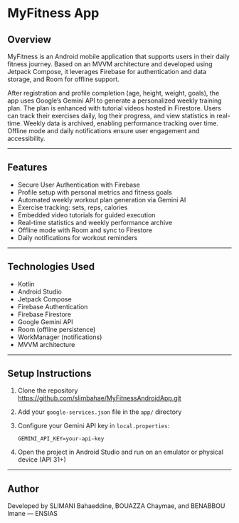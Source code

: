 # MyFitness App

## Overview

MyFitness is an Android mobile application that supports users in their daily fitness journey. Based on an MVVM architecture and developed using Jetpack Compose, it leverages Firebase for authentication and data storage, and Room for offline support.

After registration and profile completion (age, height, weight, goals), the app uses Google’s Gemini API to generate a personalized weekly training plan. The plan is enhanced with tutorial videos hosted in Firestore. Users can track their exercises daily, log their progress, and view statistics in real-time. Weekly data is archived, enabling performance tracking over time. Offline mode and daily notifications ensure user engagement and accessibility.

---

## Features

* Secure User Authentication with Firebase
* Profile setup with personal metrics and fitness goals
* Automated weekly workout plan generation via Gemini AI
* Exercise tracking: sets, reps, calories
* Embedded video tutorials for guided execution
* Real-time statistics and weekly performance archive
* Offline mode with Room and sync to Firestore
* Daily notifications for workout reminders

---

## Technologies Used

* Kotlin
* Android Studio
* Jetpack Compose
* Firebase Authentication
* Firebase Firestore
* Google Gemini API
* Room (offline persistence)
* WorkManager (notifications)
* MVVM architecture

---

## Setup Instructions

1. Clone the repository https://github.com/slimbahae/MyFitnessAndroidApp.git
2. Add your `google-services.json` file in the `app/` directory
3. Configure your Gemini API key in `local.properties`:

   ```
   GEMINI_API_KEY=your-api-key
   ```
4. Open the project in Android Studio and run on an emulator or physical device (API 31+)

---

## Author

Developed by SLIMANI Bahaeddine, BOUAZZA Chaymae, and BENABBOU Imane — ENSIAS
